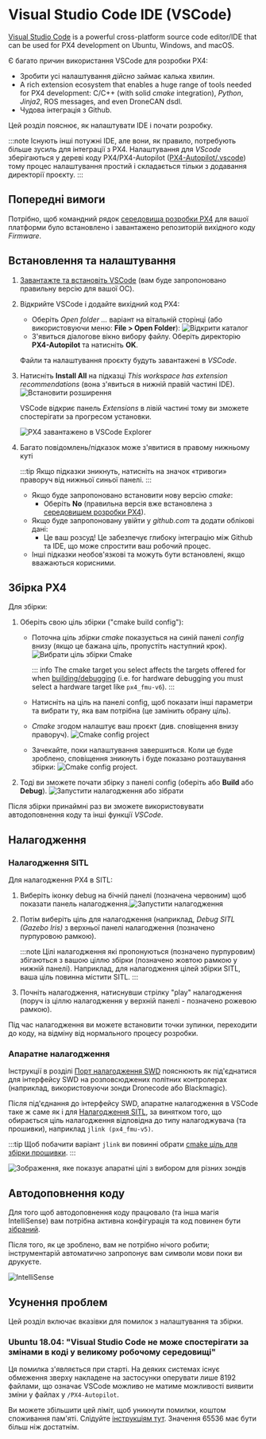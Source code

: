 # Visual Studio Code IDE (VSCode)

[Visual Studio Code](https://code.visualstudio.com/) is a powerful cross-platform source code editor/IDE that can be used for PX4 development on Ubuntu, Windows, and macOS.

Є багато причин використання VSCode для розробки PX4:

- Зробити усі налаштування _дійсно_ займає калька хвилин.
- A rich extension ecosystem that enables a huge range of tools needed for PX4 development: C/C++ (with solid _cmake_ integration), _Python_, _Jinja2_, ROS messages, and even DroneCAN dsdl.
- Чудова інтеграція з Github.

Цей розділ пояснює, як налаштувати IDE і почати розробку.

:::note
Існують інші потужні IDE, але вони, як правило, потребують більше зусиль для інтеграції з PX4. Налаштування для _VScode_ зберігаються у дереві коду PX4/PX4-Autopilot ([PX4-Autopilot/.vscode](https://github.com/PX4/PX4-Autopilot/tree/main/.vscode)) тому процес налаштування простий і складається тільки з додавання директорії проєкту.
:::

## Попередні вимоги

Потрібно, щоб командний рядок [середовища розробки PX4](../dev_setup/dev_env.md) для вашої платформи було встановлено і завантажено репозиторій вихідного коду _Firmware_.

## Встановлення та налаштування

1. [Завантажте та встановіть VSCode](https://code.visualstudio.com/) (вам буде запропоновано правильну версію для вашої ОС).
1. Відкрийте VSCode і додайте вихідний код PX4:

   - Оберіть _Open folder ..._ варіант на вітальній сторінці (або використовуючи меню:  **File > Open Folder**): ![Відкрити каталог](../../assets/toolchain/vscode/welcome_open_folder.jpg)
   - З'явиться діалогове вікно вибору файлу. Оберіть директорію **PX4-Autopilot** та натисніть **OK**.

   Файли та налаштування проєкту будуть завантажені в _VSCode_.

1. Натисніть **Install All** на підказці _This workspace has extension recommendations_ (вона з'явиться в нижній правій частині IDE). ![Встановити розширення](../../assets/toolchain/vscode/prompt_install_extensions.jpg)

   VSCode відкриє панель _Extensions_ в лівій частині тому ви зможете спостерігати за прогресом установки.

   ![PX4 завантажено в VSCode Explorer](../../assets/toolchain/vscode/installing_extensions.jpg)

1. Багато повідомлень/підказок може з'явитися в правому нижньому куті

   :::tip
Якщо підказки зникнуть, натисніть на значок «тривоги» праворуч від нижньої синьої панелі.
:::

   - Якщо буде запропоновано встановити нову версію _cmake_:
     - Оберіть **No** (правильна версія вже встановлена з [середовищем розробки PX4](../dev_setup/dev_env.md)).
   - Якщо буде запропоновану увійти у _github.com_ та додати облікові дані:
     - Це ваш розсуд! Це забезпечує глибоку інтеграцію між Github та IDE, що може спростити ваш робочий процес.
   - Інші підказки необов'язкові та можуть бути встановлені, якщо вважаються корисними. <!-- perhaps add screenshot of these prompts -->

<a id="building"></a>

## Збірка PX4

Для збірки:

1. Оберіть свою ціль збірки ("cmake build config"):

   - Поточна _ціль збірки cmake_ показується на синій панелі _config_ внизу (якщо це бажана ціль, пропустіть наступний крок). ![Вибрати ціль збірки Cmake](../../assets/toolchain/vscode/cmake_build_config.jpg)

     ::: info The cmake target you select affects the targets offered for when [building/debugging](#debugging) (i.e. for hardware debugging you must select a hardware target like `px4_fmu-v6`).
:::

   - Натисніть на ціль на панелі config, щоб показати інші параметри та вибрати ту, яка вам потрібна (це замінить обрану ціль).
   - _Cmake_ згодом налаштує ваш проєкт (див. сповіщення внизу праворуч). ![Cmake config project](../../assets/toolchain/vscode/cmake_configuring_project.jpg)
   - Зачекайте, поки налаштування завершиться. Коли це буде зроблено, сповіщення зникнуть і буде показано розташування збірки: ![Cmake config project](../../assets/toolchain/vscode/cmake_configuring_project_done.jpg).

1. Тоді ви зможете почати збірку з панелі config (оберіть або **Build** або **Debug**). ![Запустити налагодження або зібрати](../../assets/toolchain/vscode/run_debug_build.jpg)

Після збірки принаймні раз ви зможете використовувати автодоповнення коду та інші функції _VSCode_.

## Налагодження

<a id="debugging_sitl"></a>

### Налагодження SITL

Для налагодження PX4 в SITL:

1. Виберіть іконку debug на бічній панелі (позначена червоним) щоб показати панель налагодження.![Запустити налагодження](../../assets/toolchain/vscode/vscode_debug.jpg)

1. Потім виберіть ціль для налагодження (наприклад, _Debug SITL (Gazebo Iris)_ з верхньої панелі налагодження (позначено пурпуровою рамкою).

   :::note
Цілі налагодження які пропонуються (позначено пурпуровим) збігаються з вашою ціллю збірки (позначено жовтою рамкою у нижній панелі).
Наприклад, для налагодження цілей збірки SITL, ваша ціль повинна містити SITL.
:::

1. Почніть налагодження, натиснувши стрілку "play" налагодження (поруч із ціллю налагодження у верхній панелі - позначено рожевою рамкою).

Під час налагодження ви можете встановити точки зупинки, переходити до коду, на відміну від нормального процесу розробки.

### Апаратне налагодження

Інструкції в розділі [Порт налагодження SWD](../debug/swd_debug.md) пояснюють як під'єднатися для інтерфейсу SWD на розповсюджених політних контролерах (наприклад, використовуючи зонди Dronecode або Blackmagic).

Після під'єднання до інтерфейсу SWD, апаратне налагодження в VSCode таке ж саме як і для [Налагодження SITL](#debugging_sitl), за винятком того, що обирається ціль налагодження відповідна до типу налагоджувача (та прошивки), наприклад `jlink (px4_fmu-v5)`.

:::tip
Щоб побачити варіант `jlink` ви повинні обрати [cmake ціль для збірки прошивки](#building-px4).
:::

![Зображення, яке показує апаратні цілі з вибором для різних зондів](../../assets/toolchain/vscode/vscode_hardware_debugging_options.png)

<a id="code completion"></a>

## Автодоповнення коду

Для того щоб автодоповнення коду працювало (та інша магія IntelliSense) вам потрібна активна конфігурація та код повинен бути [зібраний](#building).

Після того, як це зроблено, вам не потрібно нічого робити; інструментарій автоматично запропонує вам символи мови поки ви друкуєте.

![IntelliSense](../../assets/toolchain/vscode/vscode_intellisense.jpg)

## Усунення проблем

Цей розділ включає вказівки для помилок з налаштування та збірки.

### Ubuntu 18.04: "Visual Studio Code не може спостерігати за змінами в коді у великому робочому середовищі"

Ця помилка з'являється при старті. На деяких системах існує обмеження зверху накладене на застосунки оперувати лише 8192 файлами, що означає VSCode можливо не матиме можливості  виявити зміни у файлах у `/PX4-Autopilot`.

Ви можете збільшити цей ліміт, щоб уникнути помилки, коштом споживання пам'яті. Слідуйте [інструкціям тут](https://code.visualstudio.com/docs/setup/linux#_visual-studio-code-is-unable-to-watch-for-file-changes-in-this-large-workspace-error-enospc). Значення 65536 має бути більш ніж достатнім.
